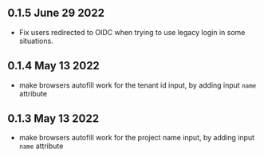 ## 0.1.5 June 29 2022

- Fix users redirected to OIDC when trying to use legacy login in some situations.

## 0.1.4 May 13 2022

- make browsers autofill work for the tenant id input, by adding input `name` attribute

## 0.1.3 May 13 2022

- make browsers autofill work for the project name input, by adding input `name` attribute
